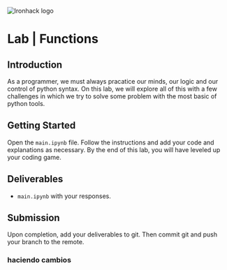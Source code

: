 ![Ironhack logo](https://i.imgur.com/1QgrNNw.png)

# Lab | Functions

## Introduction

As a programmer, we must always pracatice our minds, our logic and our control of python syntax. On this lab, we will explore all of this with a few challenges in which we try to solve some problem with the most basic of python tools.

## Getting Started

Open the `main.ipynb` file. Follow the instructions and add your code and explanations as necessary. By the end of this lab, you will have leveled up your coding game.

## Deliverables

- `main.ipynb` with your responses.

## Submission

Upon completion, add your deliverables to git. Then commit git and push your branch to the remote.

### haciendo cambios